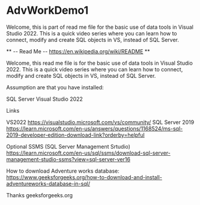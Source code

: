 # AdvWorkDemo1
Welcome, this is part of read me file for the basic use of data tools in Visual Studio 2022. This is a quick video series where you can learn how to connect, modify and create SQL objects in VS, instead of SQL Server. 

**
-- Read Me -- https://en.wikipedia.org/wiki/README
**

Welcome, this read me file is for the basic use of data tools in Visual Studio 2022. This is a quick video series where you can learn how to connect, modify and create SQL objects in VS, instead of SQL Server. 

Assumption are that you have installed:

SQL Server 
Visual Studio 2022 

Links

VS2022 https://visualstudio.microsoft.com/vs/community/
SQL Server 2019 https://learn.microsoft.com/en-us/answers/questions/1168524/ms-sql-2019-developer-edition-download-link?orderby=helpful

Optional SSMS (SQL Server Management Srtudio)
https://learn.microsoft.com/en-us/sql/ssms/download-sql-server-management-studio-ssms?view=sql-server-ver16

How to download Adventure works database: https://www.geeksforgeeks.org/how-to-download-and-install-adventureworks-database-in-sql/

Thanks geeksforgeeks.org


